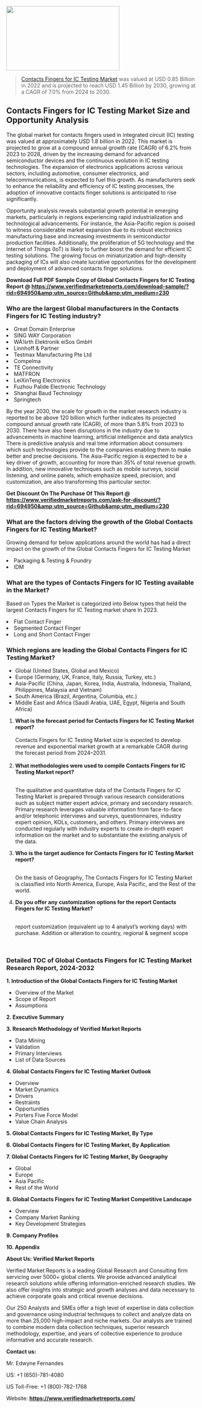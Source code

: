 <img src="https://ffe5etoiles.com/wp-content/uploads/2024/12/MST1-300x171.png" alt="" width="300" height="171" class="alignnone size-medium wp-image-20088" /><blockquote><p><p><a href="https://www.verifiedmarketreports.com/download-sample/?rid=694950&utm_source=Github&utm_medium=230" target="_blank">Contacts Fingers for IC Testing Market</a> was valued at USD 0.85 Billion in 2022 and is projected to reach USD 1.45 Billion by 2030, growing at a CAGR of 7.0% from 2024 to 2030.</p></blockquote><p><h2>Contacts Fingers for IC Testing Market Size and Opportunity Analysis</h2><p>The global market for contacts fingers used in integrated circuit (IC) testing was valued at approximately USD 1.8 billion in 2022. This market is projected to grow at a compound annual growth rate (CAGR) of 6.2% from 2023 to 2028, driven by the increasing demand for advanced semiconductor devices and the continuous evolution in IC testing technologies. The expansion of electronics applications across various sectors, including automotive, consumer electronics, and telecommunications, is expected to fuel this growth. As manufacturers seek to enhance the reliability and efficiency of IC testing processes, the adoption of innovative contacts finger solutions is anticipated to rise significantly.</p><p>Opportunity analysis reveals substantial growth potential in emerging markets, particularly in regions experiencing rapid industrialization and technological advancements. For instance, the Asia-Pacific region is poised to witness considerable market expansion due to its robust electronics manufacturing base and increasing investments in semiconductor production facilities. Additionally, the proliferation of 5G technology and the Internet of Things (IoT) is likely to further boost the demand for efficient IC testing solutions. The growing focus on miniaturization and high-density packaging of ICs will also create lucrative opportunities for the development and deployment of advanced contacts finger solutions.</p></p><p class=""><strong>Download Full PDF Sample Copy of Global Contacts Fingers for IC Testing Report @ <a href="https://www.verifiedmarketreports.com/download-sample/?rid=694950&amp;utm_source=Github&amp;utm_medium=230" target="_blank">https://www.verifiedmarketreports.com/download-sample/?rid=694950&amp;utm_source=Github&amp;utm_medium=230</a></strong></p><h3 id="" class="">Who are the largest Global manufacturers in the Contacts Fingers for IC Testing industry?</h3><p><li>Great Domain Enterprise</li><li> SING WAY Corporation</li><li> WÃ¼rth Elektronik eiSos GmbH</li><li> Linnhoff & Partner</li><li> Testmax Manufacturing Pte Ltd</li><li> Compelma</li><li> TE Connectivity</li><li> MATFRON</li><li> LeiXinTeng Electronics</li><li> Fuzhou Palide Electronic Technology</li><li> Shanghai Baud Technology</li><li> Springtech</li></p><div class=""><div class="" dir="" data-message-author-role="" data-message-id="" data-message-model-slug=""><div class=""><div class=""><div class=""><div class="" dir="" data-message-author-role="" data-message-id="" data-message-model-slug=""><div class=""><div class=""><p>By the year 2030, the scale for growth in the market research industry is reported to be above 120 billion which further indicates its projected compound annual growth rate (CAGR), of more than 5.8% from 2023 to 2030. There have also been disruptions in the industry due to advancements in machine learning, artificial intelligence and data analytics There is predictive analysis and real time information about consumers which such technologies provide to the companies enabling them to make better and precise decisions. The Asia-Pacific region is expected to be a key driver of growth, accounting for more than 35% of total revenue growth. In addition, new innovative techniques such as mobile surveys, social listening, and online panels, which emphasize speed, precision, and customization, are also transforming this particular sector.</p><p><strong>Get Discount On The Purchase Of This Report @&nbsp; <a href="https://www.verifiedmarketreports.com/ask-for-discount/?rid=694950&amp;utm_source=Github&amp;utm_medium=230" target="_blank">https://www.verifiedmarketreports.com/ask-for-discount/?rid=694950&amp;utm_source=Github&amp;utm_medium=230</a></strong></p></div></div></div></div></div></div></div></div><h3 id="" class="">What are the factors driving the growth of the Global Contacts Fingers for IC Testing Market?</h3><p id="" class="">Growing demand for below applications around the world has had a direct impact on the growth of the Global Contacts Fingers for IC Testing Market</p><p id="" class=""><li>Packaging & Testing & Foundry</li><li> IDM</li></p><h3 id="" class="">What are the types of Contacts Fingers for IC Testing available in the Market?</h3><p id="" class="">Based on Types the Market is categorized into Below types that held the largest Contacts Fingers for IC Testing market share In 2023.</p><p id="" class=""><li>Flat Contact Finger</li><li> Segmented Contact Finger</li><li> Long and Short Contact Finger</li></p><h3 id="" class="">Which regions are leading the Global Contacts Fingers for IC Testing Market?</h3><ul><li>Global (United States, Global and Mexico)</li><li>Europe (Germany, UK, France, Italy, Russia, Turkey, etc.)</li><li>Asia-Pacific (China, Japan, Korea, India, Australia, Indonesia, Thailand, Philippines, Malaysia and Vietnam)</li><li>South America (Brazil, Argentina, Columbia, etc.)</li><li>Middle East and Africa (Saudi Arabia, UAE, Egypt, Nigeria and South Africa)</li></ul><p><ol><li><strong>What is the forecast period for Contacts Fingers for IC Testing Market report?<br /></strong><br /><span data-sheets-root="1" data-sheets-value="{&quot;1&quot;:2,&quot;2&quot;:&quot;XXXX size is expected to develop revenue and exponential market growth at a remarkable CAGR during the forecast period from 2024&ndash;2030.&quot;}" data-sheets-userformat="{&quot;2&quot;:12674,&quot;4&quot;:{&quot;1&quot;:2,&quot;2&quot;:16776960},&quot;10&quot;:2,&quot;11&quot;:0,&quot;15&quot;:&quot;Arial&quot;,&quot;16&quot;:12}">Contacts Fingers for IC Testing Market size is expected to develop revenue and exponential market growth at a remarkable CAGR during the forecast period from 2024&ndash;2031.</span><br /><br /></li><li><strong>What methodologies were used to compile Contacts Fingers for IC Testing Market report?<br /><br /></strong><p>The qualitative and quantitative data of the&nbsp;Contacts Fingers for IC Testing Market is prepared through various research considerations such as subject matter expert advice, primary and secondary research. Primary research leverages valuable information from face-to-face and/or telephonic interviews and surveys, questionnaires, industry expert opinion, KOLs, customers, and others. Primary interviews are conducted regularly with industry experts to create in-depth expert information on the market and to substantiate the existing analysis of the data.&nbsp;</p></li><li><strong>Who is the target audience for Contacts Fingers for IC Testing Market report?<br /><br /></strong><p>On the basis of Geography, The&nbsp;Contacts Fingers for IC Testing Market is classified into North America, Europe, Asia Pacific, and the Rest of the world.</p></li><li><strong>Do you offer any customization options for the report Contacts Fingers for IC Testing Market?<br /><br /></strong><p>report customization (equivalent up to 4 analyst&rsquo;s working days) with purchase. Addition or alteration to country, regional &amp; segment scope</p><p>&nbsp;</p></li></ol></p><h3 id="" class="">Detailed TOC of Global Contacts Fingers for IC Testing Market Research Report, 2024-2032</h3><p id="" class=""><strong>1. Introduction of the Global Contacts Fingers for IC Testing Market</strong></p><ul><li>Overview of the Market</li><li>Scope of Report</li><li>Assumptions</li></ul><p id="" class=""><strong>2. Executive Summary</strong></p><p id="" class=""><strong>3. Research Methodology of&nbsp;Verified Market Reports</strong></p><ul><li>Data Mining</li><li>Validation</li><li>Primary Interviews</li><li>List of Data Sources</li></ul><p id="" class=""><strong>4. Global Contacts Fingers for IC Testing Market Outlook</strong></p><ul><li>Overview</li><li>Market Dynamics</li><li>Drivers</li><li>Restraints</li><li>Opportunities</li><li>Porters Five Force Model</li><li>Value Chain Analysis</li></ul><p id="" class=""><strong>5. Global Contacts Fingers for IC Testing Market, By&nbsp;Type</strong></p><p id="" class=""><strong>6. Global Contacts Fingers for IC Testing Market, By Application</strong></p><p id="" class=""><strong>7. Global Contacts Fingers for IC Testing Market, By Geography</strong></p><ul><li>Global</li><li>Europe</li><li>Asia Pacific</li><li>Rest of the World</li></ul><p id="" class=""><strong>8. Global Contacts Fingers for IC Testing Market Competitive Landscape</strong></p><ul><li>Overview</li><li>Company Market Ranking</li><li>Key Development Strategies</li></ul><p id="" class=""><strong>9. Company Profiles</strong></p><p id="" class=""><strong>10. Appendix</strong></p><p id="" class=""><strong>About Us: Verified Market Reports</strong></p><p id="" class="">Verified Market Reports is a leading Global Research and Consulting firm servicing over 5000+ global clients. We provide advanced analytical research solutions while offering information-enriched research studies. We also offer insights into strategic and growth analyses and data necessary to achieve corporate goals and critical revenue decisions.</p><p id="" class="">Our 250 Analysts and SMEs offer a high level of expertise in data collection and governance using industrial techniques to collect and analyze data on more than 25,000 high-impact and niche markets. Our analysts are trained to combine modern data collection techniques, superior research methodology, expertise, and years of collective experience to produce informative and accurate research.</p><p id="" class=""><strong>Contact us:</strong></p><p id="" class="">Mr. Edwyne Fernandes</p><p id="" class="">US: +1 (650)-781-4080</p><p id="" class="">US Toll-Free: +1 (800)-782-1768</p><p id="" class="">Website: <a target="" data-test-app-aware-link=""><strong>https://www.verifiedmarketreports.com/</strong></a></p>
